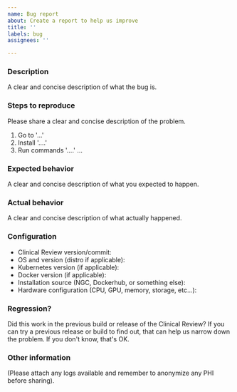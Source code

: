 ```yaml
---
name: Bug report
about: Create a report to help us improve
title: ''
labels: bug
assignees: ''

---
```


### Description
A clear and concise description of what the bug is.

### Steps to reproduce
Please share a clear and concise description of the problem.
1. Go to '...'
2. Install '....'
3. Run commands '....'
...

### Expected behavior
A clear and concise description of what you expected to happen.

### Actual behavior
A clear and concise description of what actually happened.

### Configuration

* Clinical Review version/commit:
* OS and version (distro if applicable):
* Kubernetes version (if applicable):
* Docker version (if applicable):
* Installation source (NGC, Dockerhub, or something else):
* Hardware configuration (CPU, GPU, memory, storage, etc...):

### Regression?
Did this work in the previous build or release of the Clinical Review? If you can try a previous release or build to find out, that can help us narrow down the problem. If you don't know, that's OK.

### Other information
(Please attach any logs available and remember to anonymize any PHI before sharing).
